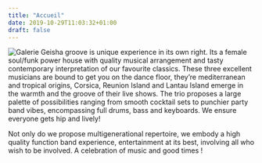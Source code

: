 ```yaml
---
title: "Accueil"
date: 2019-10-29T11:03:32+01:00
draft: false
---
```

![Galerie](/img/g3.jpg)
Geisha groove is unique experience in its own right. Its a female soul/funk power house with quality musical arrangement and tasty contemporary interpretation of our favourite classics. These three excellent musicians are bound to get you on the dance floor, they’re mediterranean and tropical origins, Corsica, Reunion Island and Lantau Island emerge in the warmth and the groove of their live shows.
The trio proposes a large palette of possibilities ranging from smooth cocktail sets to punchier party band vibes, encompassing full drums, bass and keyboards. We ensure everyone gets hip and lively!

Not only do we propose multigenerational repertoire, we embody a high quality function band experience, entertainment at its best, involving all who wish to be involved. A celebration of music and good times !